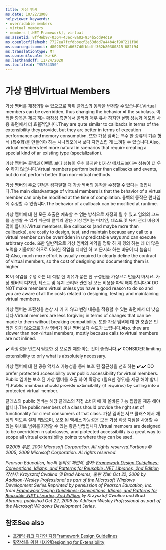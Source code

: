 ```yaml
---
title: 가상 멤버
ms.date: 10/22/2008
helpviewer_keywords:
- overridable members
- virtual members
- members [.NET Framework], virtual
ms.assetid: 8ff4eb97-0364-43ec-8a02-934b5cd94d19
ms.openlocfilehash: 7727ea7fcfdbbecf2e53ddd7a44b4cf907211f80
ms.sourcegitcommit: d8020797a6657d0fbbdff362b80300815f682f94
ms.translationtype: MT
ms.contentlocale: ko-KR
ms.lasthandoff: 11/24/2020
ms.locfileid: "95734350"
---
```

# <a name="virtual-members"></a><span data-ttu-id="ce52e-102">가상 멤버</span><span class="sxs-lookup"><span data-stu-id="ce52e-102">Virtual Members</span></span>

<span data-ttu-id="ce52e-103">가상 멤버를 재정의할 수 있으므로 하위 클래스의 동작을 변경할 수 있습니다.</span><span class="sxs-lookup"><span data-stu-id="ce52e-103">Virtual members can be overridden, thus changing the behavior of the subclass.</span></span> <span data-ttu-id="ce52e-104">이러한 항목은 제공 하는 확장성 측면에서 콜백과 매우 유사 하지만 실행 성능과 메모리 사용 측면에서 더 효율적입니다.</span><span class="sxs-lookup"><span data-stu-id="ce52e-104">They are quite similar to callbacks in terms of the extensibility they provide, but they are better in terms of execution performance and memory consumption.</span></span> <span data-ttu-id="ce52e-105">또한 가상 멤버는 특수 한 종류의 기존 형식 (특수화)을 만들어야 하는 시나리오에서 보다 자연스럽 게 느껴질 수 있습니다.</span><span class="sxs-lookup"><span data-stu-id="ce52e-105">Also, virtual members feel more natural in scenarios that require creating a special kind of an existing type (specialization).</span></span>

 <span data-ttu-id="ce52e-106">가상 멤버는 콜백과 이벤트 보다 성능이 우수 하지만 비가상 메서드 보다는 성능이 더 우수 하지 않습니다.</span><span class="sxs-lookup"><span data-stu-id="ce52e-106">Virtual members perform better than callbacks and events, but do not perform better than non-virtual methods.</span></span>

 <span data-ttu-id="ce52e-107">가상 멤버의 주요 단점은 컴파일할 때 가상 멤버의 동작을 수정할 수 있다는 것입니다.</span><span class="sxs-lookup"><span data-stu-id="ce52e-107">The main disadvantage of virtual members is that the behavior of a virtual member can only be modified at the time of compilation.</span></span> <span data-ttu-id="ce52e-108">콜백의 동작은 런타임에 수정할 수 있습니다.</span><span class="sxs-lookup"><span data-stu-id="ce52e-108">The behavior of a callback can be modified at runtime.</span></span>

 <span data-ttu-id="ce52e-109">가상 멤버에 대 한 모든 호출은 예측할 수 없는 방식으로 재정의 될 수 있고 임의의 코드를 실행할 수 있기 때문에 콜백과 같은 가상 멤버는 디자인, 테스트 및 유지 관리 비용이 많이 듭니다.</span><span class="sxs-lookup"><span data-stu-id="ce52e-109">Virtual members, like callbacks (and maybe more than callbacks), are costly to design, test, and maintain because any call to a virtual member can be overridden in unpredictable ways and can execute arbitrary code.</span></span> <span data-ttu-id="ce52e-110">또한 일반적으로 가상 멤버의 계약을 명확 하 게 정의 하는 데 더 많은 노력을 기울여야 하므로 이러한 작업을 디자인 하 고 문서화 하는 비용이 더 높습니다.</span><span class="sxs-lookup"><span data-stu-id="ce52e-110">Also, much more effort is usually required to clearly define the contract of virtual members, so the cost of designing and documenting them is higher.</span></span>

 <span data-ttu-id="ce52e-111">❌ 이 작업을 수행 하는 데 적합 한 이유가 없는 한 구성원을 가상으로 만들지 마세요. 가상 멤버의 디자인, 테스트 및 유지 관리와 관련 된 모든 비용을 파악 해야 합니다.</span><span class="sxs-lookup"><span data-stu-id="ce52e-111">❌ DO NOT make members virtual unless you have a good reason to do so and you are aware of all the costs related to designing, testing, and maintaining virtual members.</span></span>

 <span data-ttu-id="ce52e-112">가상 멤버는 호환성을 손상 시 키 지 않고 변경 내용을 적용할 수 있는 측면에서 더 낮습니다.</span><span class="sxs-lookup"><span data-stu-id="ce52e-112">Virtual members are less forgiving in terms of changes that can be made to them without breaking compatibility.</span></span> <span data-ttu-id="ce52e-113">또한 가상 멤버에 대 한 호출은 인라인 되지 않으므로 가상 멤버가 아닌 멤버 보다 속도가 느립니다.</span><span class="sxs-lookup"><span data-stu-id="ce52e-113">Also, they are slower than non-virtual members, mostly because calls to virtual members are not inlined.</span></span>

 <span data-ttu-id="ce52e-114">✔️ 확장성을 반드시 필요한 것 으로만 제한 하는 것이 좋습니다.</span><span class="sxs-lookup"><span data-stu-id="ce52e-114">✔️ CONSIDER limiting extensibility to only what is absolutely necessary.</span></span>

 <span data-ttu-id="ce52e-115">가상 멤버에 대 한 공용 액세스 가능성을 통해 보호 된 접근성을 선호 하는 ✔️.</span><span class="sxs-lookup"><span data-stu-id="ce52e-115">✔️ DO prefer protected accessibility over public accessibility for virtual members.</span></span> <span data-ttu-id="ce52e-116">Public 멤버는 보호 된 가상 멤버를 호출 하 여 확장성 (필요한 경우)을 제공 해야 합니다.</span><span class="sxs-lookup"><span data-stu-id="ce52e-116">Public members should provide extensibility (if required) by calling into a protected virtual member.</span></span>

 <span data-ttu-id="ce52e-117">클래스의 public 멤버는 해당 클래스의 직접 소비자에 게 올바른 기능 집합을 제공 해야 합니다.</span><span class="sxs-lookup"><span data-stu-id="ce52e-117">The public members of a class should provide the right set of functionality for direct consumers of that class.</span></span> <span data-ttu-id="ce52e-118">가상 멤버는 서브 클래스에서 재정의 되도록 설계 되었으며, 보호 된 액세스 가능성은 모든 가상 확장 지점을 사용할 수 있는 위치로 범위를 지정할 수 있는 좋은 방법입니다.</span><span class="sxs-lookup"><span data-stu-id="ce52e-118">Virtual members are designed to be overridden in subclasses, and protected accessibility is a great way to scope all virtual extensibility points to where they can be used.</span></span>

 <span data-ttu-id="ce52e-119">*&copy;2005 부분, 2009 Microsoft Corporation. All rights reserved.*</span><span class="sxs-lookup"><span data-stu-id="ce52e-119">*Portions &copy; 2005, 2009 Microsoft Corporation. All rights reserved.*</span></span>

 <span data-ttu-id="ce52e-120">*Pearson Education, Inc의 동의로 재인쇄. 출처: [Framework Design Guidelines: Conventions, Idioms, and Patterns for Reusable .NET Libraries, 2nd Edition](https://www.informit.com/store/framework-design-guidelines-conventions-idioms-and-9780321545619) 작성자: Krzysztof Cwalina 및 Brad Abrams, 출판 정보: Oct 22, 2008 by Addison-Wesley Professional as part of the Microsoft Windows Development Series.*</span><span class="sxs-lookup"><span data-stu-id="ce52e-120">*Reprinted by permission of Pearson Education, Inc. from [Framework Design Guidelines: Conventions, Idioms, and Patterns for Reusable .NET Libraries, 2nd Edition](https://www.informit.com/store/framework-design-guidelines-conventions-idioms-and-9780321545619) by Krzysztof Cwalina and Brad Abrams, published Oct 22, 2008 by Addison-Wesley Professional as part of the Microsoft Windows Development Series.*</span></span>

## <a name="see-also"></a><span data-ttu-id="ce52e-121">참조</span><span class="sxs-lookup"><span data-stu-id="ce52e-121">See also</span></span>

- [<span data-ttu-id="ce52e-122">프레임 워크 디자인 지침</span><span class="sxs-lookup"><span data-stu-id="ce52e-122">Framework Design Guidelines</span></span>](index.md)
- [<span data-ttu-id="ce52e-123">확장성을 위한 디자인</span><span class="sxs-lookup"><span data-stu-id="ce52e-123">Designing for Extensibility</span></span>](designing-for-extensibility.md)

